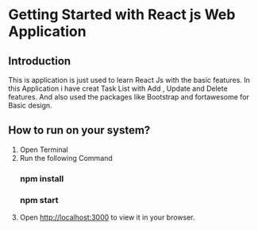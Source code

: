 # Getting Started with React js Web Application

## Introduction
This is application is just used to learn React Js with the basic features. In this Application i have creat Task List with Add , Update and Delete features. And also used the packages like Bootstrap and fortawesome for Basic design.

## How to run on your system?

1. Open Terminal
2. Run the following Command
    ### npm install
    ### npm start
3.  Open [http://localhost:3000](http://localhost:3000) to view it in your browser.
 